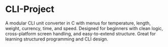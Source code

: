 # CLI-Project
A modular CLI unit converter in C with menus for temperature, length, weight, currency, time, and speed. Designed for beginners with clean logic, cross-platform screen handling, and easy-to-extend structure. Great for learning structured programming and CLI design.
